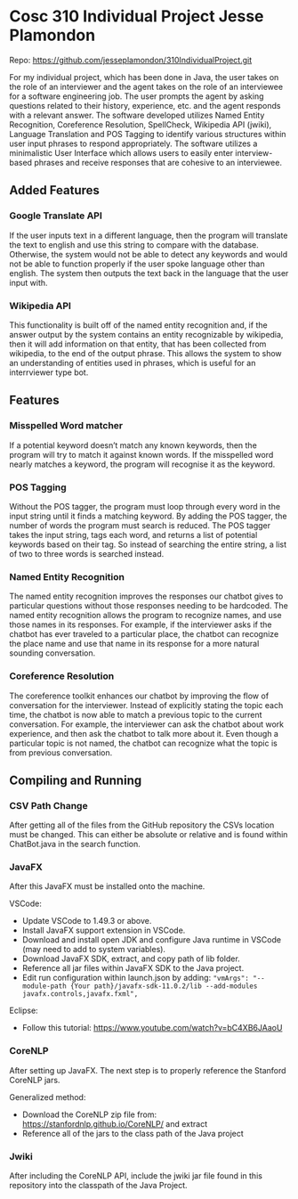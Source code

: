 # Cosc 310 Individual Project Jesse Plamondon
Repo: https://github.com/jesseplamondon/310IndividualProject.git

For my individual project, which has been done in Java, the user takes on the role of an interviewer and the agent takes on the role of an interviewee for a software engineering job. The user prompts the agent by asking questions related to their history, experience, etc. and the agent responds with a relevant answer. The software developed utilizes Named Entity Recognition, Coreference Resolution, SpellCheck, Wikipedia API (jwiki), Language Translation and POS Tagging to identify various structures within user input phrases to respond appropriately. The software utilizes a minimalistic User Interface which allows users to easily enter interview-based phrases and receive responses that are cohesive to an interviewee.

## Added Features

### Google Translate API
If the user inputs text in a different language, then the program will translate the text to english and use this string to compare with the database. Otherwise, the system would not be able to detect any keywords and would not be able to function properly if the user spoke  language other than english. The system then outputs the text back in the language that the user input with.

### Wikipedia API
This functionality is built off of the named entity recognition and, if the answer output by the system contains an entity recognizable by wikipedia, then it will add information on that entity, that has been collected from wikipedia, to the end of the output phrase. This allows the system to show an understanding of entities used in phrases, which is useful for an interrviewer type bot. 

## Features

### Misspelled Word matcher
If a potential keyword doesn’t match any known keywords, then the program will try to match it against known words. If the misspelled word nearly matches a keyword, the program will recognise it as the keyword.

### POS Tagging
Without the POS tagger, the program must loop through every word in the input string until it finds a matching keyword. By adding the POS tagger, the number of words the program must search is reduced. The POS tagger takes the input string, tags each word, and returns a list of potential keywords based on their tag. So instead of searching the entire string, a list of two to three words is searched instead.

### Named Entity Recognition
The named entity recognition improves the responses our chatbot gives to particular questions without those responses needing to be hardcoded. The named entity recognition allows the program to recognize names, and use those names in its responses. For example, if the interviewer asks if the chatbot has ever traveled to a particular place, the chatbot can recognize the place name and use that name in its response for a more natural sounding conversation.

### Coreference Resolution
The coreference toolkit enhances our chatbot by improving the flow of conversation for the interviewer. Instead of explicitly stating the topic each time, the chatbot is now able to match a previous topic to the current conversation. For example, the interviewer can ask the chatbot about work experience, and then ask the chatbot to talk more about it. Even though a particular topic is not named, the chatbot can recognize what the topic is from previous conversation. 


## Compiling and Running

### CSV Path Change
After getting all of the files from the GitHub repository the CSVs location must be changed. This can either be absolute or relative and is found within ChatBot.java in the search function. 

### JavaFX
After this JavaFX must be installed onto the machine. 

VSCode:
* Update VSCode to 1.49.3 or above.
* Install JavaFX support extension in VSCode.
* Download and install open JDK and configure Java runtime in VSCode (may need to add to system variables).
* Download JavaFX SDK, extract, and copy path of lib folder.
* Reference all jar files within JavaFX SDK to the Java project.
* Edit run configuration within launch.json by adding:
`"vmArgs": "--module-path {Your path}/javafx-sdk-11.0.2/lib --add-modules javafx.controls,javafx.fxml", ` 

Eclipse:
* Follow this tutorial: https://www.youtube.com/watch?v=bC4XB6JAaoU

### CoreNLP
After setting up JavaFX. The next step is to properly reference the Stanford CoreNLP jars.

Generalized method:
* Download the CoreNLP zip file from: https://stanfordnlp.github.io/CoreNLP/ and extract
* Reference all of the jars to the class path of the Java project

### Jwiki
After including the CoreNLP API, include the jwiki jar file found in this repository into the classpath of the Java Project.
